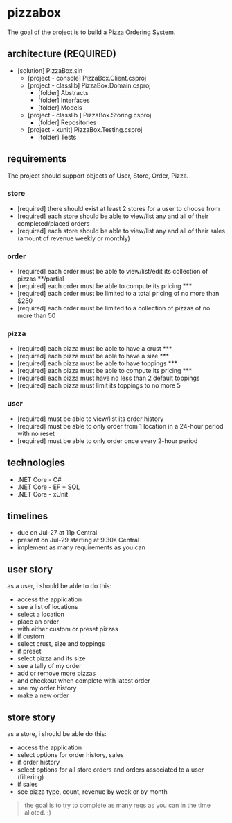# pizzabox

The goal of the project is to build a Pizza Ordering System.

## architecture (REQUIRED)

+ [solution] PizzaBox.sln
  + [project - console] PizzaBox.Client.csproj
  + [project - classlib] PizzaBox.Domain.csproj
    + [folder] Abstracts
    + [folder] Interfaces
    + [folder] Models
  + [project - classlib ] PizzaBox.Storing.csproj
    + [folder] Repositories
  + [project - xunit] PizzaBox.Testing.csproj
    + [folder] Tests

## requirements

The project should support objects of User, Store, Order, Pizza.

### store

+ [required] there should exist at least 2 stores for a user to choose from
+ [required] each store should be able to view/list any and all of their completed/placed orders
+ [required] each store should be able to view/list any and all of their sales (amount of revenue weekly or monthly)

### order

+ [required] each order must be able to view/list/edit its collection of pizzas **/partial
+ [required] each order must be able to compute its pricing ***
+ [required] each order must be limited to a total pricing of no more than $250
+ [required] each order must be limited to a collection of pizzas of no more than 50

### pizza

+ [required] each pizza must be able to have a crust  ***
+ [required] each pizza must be able to have a size   ***
+ [required] each pizza must be able to have toppings ***
+ [required] each pizza must be able to compute its pricing ***
+ [required] each pizza must have no less than 2 default toppings
+ [required] each pizza must limit its toppings to no more 5

### user

+ [required] must be able to view/list its order history
+ [required] must be able to only order from 1 location in a 24-hour period with no reset
+ [required] must be able to only order once every 2-hour period

## technologies

+ .NET Core - C#
+ .NET Core - EF + SQL
+ .NET Core - xUnit

## timelines

+ due on Jul-27 at 11p Central
+ present on Jul-29 starting at 9.30a Central
+ implement as many requirements as you can

## user story

as a user, i should be able to do this:

+ access the application
+ see a list of locations
+ select a location
+ place an order
+ with either custom or preset pizzas
+ if custom
+ select crust, size and toppings
+ if preset
+ select pizza and its size
+ see a tally of my order
+ add or remove more pizzas
+ and checkout when complete with latest order
+ see my order history
+ make a new order

## store story

as a store, i should be able do this:

+ access the application
+ select options for order history, sales
+ if order history
+ select options for all store orders and orders associated to a user (filtering)
+ if sales
+ see pizza type, count, revenue by week or by month

> the goal is to try to complete as many reqs as you can in the time alloted. :)
